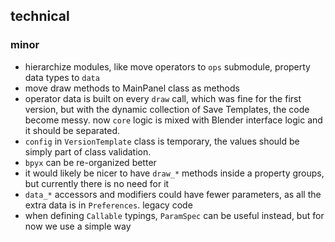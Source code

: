 ## technical

### minor

- hierarchize modules, like move operators to `ops` submodule, property data types to `data`
- move draw methods to MainPanel class as methods
- operator data is built on every `draw` call, which was fine for the first version, but with the dynamic collection
  of Save Templates, the code become messy. now `core` logic is mixed with Blender interface logic and it should be
  separated.
- `config` in `VersionTemplate` class is temporary, the values should be simply part of class validation.
- `bpyx` can be re-organized better
- it would likely be nicer to have `draw_*` methods inside a property groups, but currently there is no need for it
- `data_*` accessors and modifiers could have fewer parameters, as all the extra data is in `Preferences`. legacy code
- when defining `Callable` typings, `ParamSpec` can be useful instead, but for now we use a simple way
